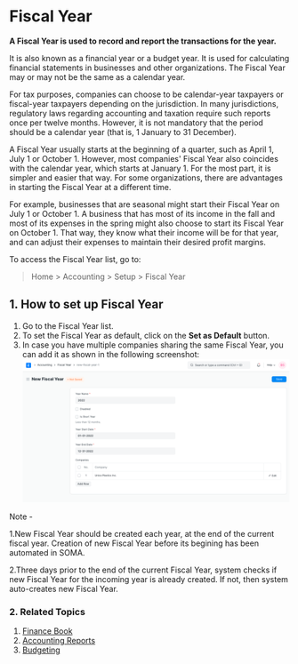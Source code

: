 
# Fiscal Year


**A Fiscal Year is used to record and report the transactions for the year.**


It is also known as a financial year or a budget year. It is used for calculating financial statements in businesses and other organizations. The Fiscal Year may or may not be the same as a calendar year.


For tax purposes, companies can choose to be calendar-year taxpayers or fiscal-year taxpayers depending on the jurisdiction. In many jurisdictions, regulatory laws regarding accounting and taxation require such reports once per twelve months. However, it is not mandatory that the period should be a calendar year (that is, 1 January to 31 December).


A Fiscal Year usually starts at the beginning of a quarter, such as April 1, July 1 or October 1. However, most companies' Fiscal Year also coincides with the calendar year, which starts at January 1. For the most part, it is simpler and easier that way. For some organizations, there are advantages in starting the Fiscal Year at a different time.


For example, businesses that are seasonal might start their Fiscal Year on July 1 or October 1. A business that has most of its income in the fall and most of its expenses in the spring might also choose to start its Fiscal Year on October 1. That way, they know what their income will be for that year, and can adjust their expenses to maintain their desired profit margins.


To access the Fiscal Year list, go to:



> 
> Home > Accounting > Setup > Fiscal Year
> 
> 
> 


## 1. How to set up Fiscal Year


1. Go to the Fiscal Year list.
2. To set the Fiscal Year as default, click on the **Set as Default** button.
3. In case you have multiple companies sharing the same Fiscal Year, you can add it as shown in the following screenshot: ![Fiscal Year](/files/fiscal-year.png)


Note -


1.New Fiscal Year should be created each year, at the end of the current fiscal year. Creation of new Fiscal Year before its begining has been automated in SOMA.


2.Three days prior to the end of the current Fiscal Year, system checks if new Fiscal Year for the incoming year is already created. If not, then system auto-creates new Fiscal Year.


### 2. Related Topics


1. [Finance Book](/docs/en/accounts/finance-book)
2. [Accounting Reports](/docs/en/accounts/accounting-reports)
3. [Budgeting](/docs/en/accounts/budgeting)



